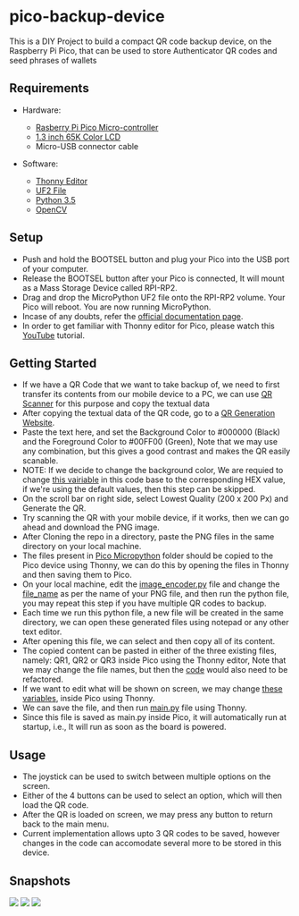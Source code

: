 # pico-backup-device
This is a DIY Project to build a compact QR code backup device, on the Raspberry Pi Pico, that can be used to store Authenticator QR codes and seed phrases of wallets
## Requirements

* Hardware:
  * [Rasberry Pi Pico Micro-controller](https://www.raspberrypi.org/products/raspberry-pi-pico/) 
  * [1.3 inch 65K Color LCD](https://www.waveshare.com/pico-lcd-1.3.htm)
  * Micro-USB connector cable
 
* Software:
  * [Thonny Editor](https://thonny.org/)
  * [UF2 File](https://github.com/waveshare/Pico_code/blob/main/Python/pico_micropython_20210121.uf2)
  * [Python 3.5](https://www.python.org/downloads/release/python-350/)
  * [OpenCV](https://www.geeksforgeeks.org/how-to-install-opencv-for-python-in-windows/)
 
## Setup
* Push and hold the BOOTSEL button and plug your Pico into the USB port of your computer.
* Release the BOOTSEL button after your Pico is connected, It will mount as a Mass Storage Device called RPI-RP2.
* Drag and drop the MicroPython UF2 file onto the RPI-RP2 volume. Your Pico will reboot. You are now running MicroPython.
* Incase of any doubts, refer the [official documentation page](https://www.raspberrypi.org/documentation/rp2040/getting-started/#getting-started-with-micropython).
* In order to get familiar with Thonny editor for Pico, please watch this [YouTube](https://www.youtube.com/watch?v=_ouzuI_ZPLs) tutorial.

## Getting Started
* If we have a QR Code that we want to take backup of, we need to first transfer its contents from our mobile device to a PC, we can use [QR Scanner](https://webqr.com/) for this purpose and copy the textual data
* After copying the textual data of the QR code, go to a [QR Generation Website](https://www.qrcode-monkey.com/#text).
* Paste the text here, and set the Background Color to #000000 (Black) and the Foreground Color to #00FF00 (Green), Note that we may use any combination, but this gives a good contrast and makes the QR easily scanable.
* NOTE: If we decide to change the background color, We are requied to change [this vairiable](./Pico%20Micropython/lcd_lib.py#L165) in this code base to the corresponding HEX value, if we're using the default values, then this step can be skipped.
* On the scroll bar on right side, select Lowest Quality (200 x 200 Px) and Generate the QR.
* Try scanning the QR with your mobile device, if it works, then we can go ahead and download the PNG image.
* After Cloning the repo in a directory, paste the PNG files in the same directory on your local machine.
* The files present in [Pico Micropython](./Pico%20Micropython) folder should be copied to the Pico device using Thonny, we can do this by opening the files in Thonny and then saving them to Pico.
* On your local machine, edit the [image_encoder.py](./image_encoder.py) file and change the [file_name](./image_encoder.py#L22) as per the name of your PNG file, and then run the python file, you may repeat this step if you have multiple QR codes to backup.
* Each time we run this python file, a new file will be created in the same directory, we can open these generated files using notepad or any other text editor.
* After opening this file, we can select and then copy all of its content.
* The copied content can be pasted in either of the three existing files, namely: QR1, QR2 or QR3 inside Pico using the Thonny editor, Note that we may change the file names, but then the [code](./Pico%20Micropython/main.py) would also need to be refactored.
* If we want to edit what will be shown on screen, we may change [these variables](./Pico%20Micropython/main.py#L23), inside Pico using Thonny.
* We can save the file, and then run [main.py](./Pico%20Micropython/main.py) file using Thonny.
* Since this file is saved as main.py inside Pico, it will automatically run at startup, i.e., It will run as soon as the board is powered.

## Usage
* The joystick can be used to switch between multiple options on the screen.
* Either of the 4 buttons can be used to select an option, which will then load the QR code.
* After the QR is loaded on screen, we may press any button to return back to the main menu.
* Current implementation allows upto 3 QR codes to be saved, however changes in the code can accomodate several more to be stored in this device.

## Snapshots
![](https://i.imgur.com/4GrSexl.jpeg)
![](https://i.imgur.com/9V6lAMO.jpeg)
![](https://i.imgur.com/uZ9ymey.jpeg)

